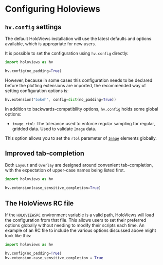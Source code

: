 # Configuring Holoviews

## `hv.config` settings

The default HoloViews installation will use the latest defaults and options available, which is appropriate for new users.

It is possible to set the configuration using `hv.config` directly:

```python
import holoviews as hv

hv.config(no_padding=True)
```

However, because in some cases this configuration needs to be declared before the plotting extensions are imported, the recommended way of setting configuration options is:

```python
hv.extension("bokeh", config=dict(no_padding=True))
```

In addition to backwards-compatibility options, `hv.config` holds some global options:

- `image_rtol`: The tolerance used to enforce regular sampling for regular, gridded data. Used to validate `Image` data.

This option allows you to set the `rtol` parameter of [`Image`](../reference/elements/bokeh/Image.ipynb) elements globally.

## Improved tab-completion

Both `Layout` and `Overlay` are designed around convenient tab-completion, with the expectation of upper-case names being listed first.

```python
import holoviews as hv

hv.extension(case_sensitive_completion=True)
```

## The HoloViews RC file

If the `HOLOVIEWSRC` environment variable is a valid path, HoloViews will load the configuration from that file.
This allows users to set their preferred options globally without needing to modify their scripts each time.
An example of an RC file to include the various options discussed above might look like this:

```python
import holoviews as hv

hv.config(no_padding=True)
hv.extension.case_sensitive_completion = True
```
